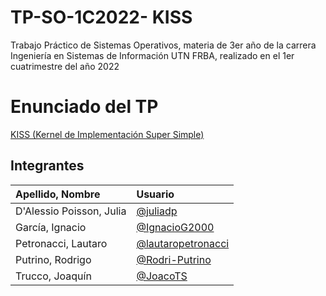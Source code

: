# TP-SO-1C2022- KISS

Trabajo Práctico de Sistemas Operativos, materia de 3er año de la carrera Ingeniería en Sistemas de Información UTN FRBA, realizado en el 1er cuatrimestre del año 2022

# Enunciado del TP

[KISS (Kernel de Implementación Super Simple)](https://docs.google.com/document/d/17WP76Vsi6ZrYlpYT8xOPXzLf42rQgtyKsOdVkyL5Jj0/edit)

## Integrantes

|Apellido, Nombre| Usuario |
|:-|:-|
|D'Alessio Poisson, Julia| [@juliadp](https://github.com/juliadp) | 
|García, Ignacio| [@IgnacioG2000](https://github.com/IgnacioG2000) |
|Petronacci, Lautaro| [@lautaropetronacci](https://github.com/lautaropetronacci) |
|Putrino, Rodrigo| [@Rodri-Putrino](https://github.com/Rodri-Putrino) |
|Trucco, Joaquín| [@JoacoTS](https://github.com/JoacoTS) |
